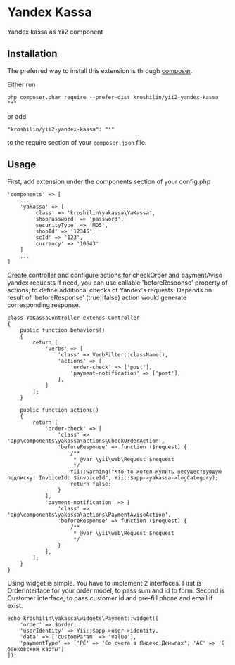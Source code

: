 Yandex Kassa
============
Yandex kassa as Yii2 component

Installation
------------

The preferred way to install this extension is through [composer](http://getcomposer.org/download/).

Either run

```
php composer.phar require --prefer-dist kroshilin/yii2-yandex-kassa "*"
```

or add

```
"kroshilin/yii2-yandex-kassa": "*"
```

to the require section of your `composer.json` file.


Usage
-----
First, add extension under the components section of your config.php

```
'components' => [
	...
	'yakassa' => [
		'class' => 'kroshilin\yakassa\YaKassa',
		'shopPassword' => 'password',
		'securityType' => 'MD5',
		'shopId' => '12345',
		'scId' => '123',
		'currency' => '10643'
	]
	...
]
```

Create controller and configure actions for checkOrder and paymentAviso yandex requests
If need, you can use callable 'beforeResponse' property of actions, to define additional checks of Yandex's requests.
Depends on result of 'beforeResponse' (true||false) action would generate corresponding response.
```
class YaKassaController extends Controller
{
    public function behaviors()
    {
        return [
            'verbs' => [
                'class' => VerbFilter::className(),
                'actions' => [
                    'order-check' => ['post'],
                    'payment-notification' => ['post'],
                ],
            ]
        ];
    }

    public function actions()
    {
        return [
            'order-check' => [
                'class' => 'app\components\yakassa\actions\CheckOrderAction',
                'beforeResponse' => function ($request) {
                    /**
                     * @var \yii\web\Request $request
                     */
                    Yii::warning("Кто-то хотел купить несуществующую подписку! InvoiceId: $invoiceId", Yii::$app->yakassa->logCategory);
                    return false;
                }
            ],
            'payment-notification' => [
                'class' => 'app\components\yakassa\actions\PaymentAvisoAction',
                'beforeResponse' => function ($request) {
                    /**
                     * @var \yii\web\Request $request
                     */
                }
            ],
        ];
    }
}
```

Using widget is simple. You have to implement 2 interfaces. First is OrderInterface for your order model, to pass sum and id to form.
Second is Customer interface, to pass customer id and pre-fill phone and email if exist.

```
echo kroshilin\yakassa\widgets\Payment::widget([
    'order' => $order,
    'userIdentity' => Yii::$app->user->identity,
	'data' => ['customParam' => 'value'],
	'paymentType' => ['PC' => 'Со счета в Яндекс.Деньгах', 'AC' => 'С банковской карты']
]);
```


